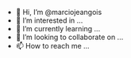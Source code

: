 - 👋 Hi, I’m @marciojeangois
- 👀 I’m interested in ...
- 🌱 I’m currently learning ...
- 💞️ I’m looking to collaborate on ...
- 📫 How to reach me ...

<!---
marciojeangois/marciojeangois is a ✨ special ✨ repository because its `README.md` (this file) appears on your GitHub profile.
You can click the Preview link to take a look at your changes.
--->
